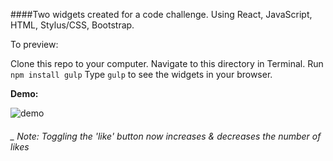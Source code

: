 ####Two widgets created for a code challenge. Using React, JavaScript, HTML, Stylus/CSS, Bootstrap.

To preview:

Clone this repo to your computer.
Navigate to this directory in Terminal.
Run `npm install gulp`
Type `gulp` to see the widgets in your browser.

**Demo:**

![demo](http://g.recordit.co/iyD6otgrML.gif)

###### _ Note: Toggling the 'like' button now increases & decreases the number of likes
